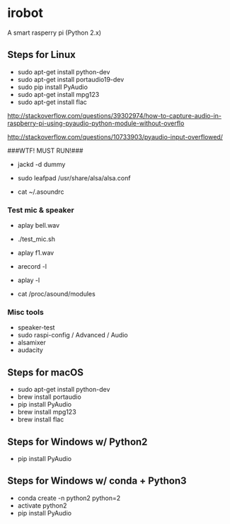 # irobot
A smart rasperry pi (Python 2.x)

## Steps for Linux

* sudo apt-get install python-dev
* sudo apt-get install portaudio19-dev
* sudo pip install PyAudio
* sudo apt-get install mpg123
* sudo apt-get install flac

http://stackoverflow.com/questions/39302974/how-to-capture-audio-in-raspberry-pi-using-pyaudio-python-module-without-overflo

http://stackoverflow.com/questions/10733903/pyaudio-input-overflowed/

###WTF! MUST RUN!###
* jackd -d dummy

* sudo leafpad /usr/share/alsa/alsa.conf
* cat ~/.asoundrc

### Test mic & speaker
* aplay bell.wav
* ./test_mic.sh
* aplay f1.wav

* arecord -l
* aplay -l
* cat /proc/asound/modules

### Misc tools
* speaker-test
* sudo raspi-config / Advanced / Audio
* alsamixer
* audacity

## Steps for macOS

* sudo apt-get install python-dev
* brew install portaudio
* pip install PyAudio
* brew install mpg123
* brew install flac

## Steps for Windows w/ Python2

* pip install PyAudio

## Steps for Windows w/ conda + Python3

* conda create -n python2 python=2
* activate python2
* pip install PyAudio
